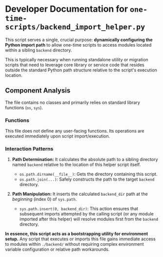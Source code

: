 # Developer Documentation for `one-time-scripts/backend_import_helper.py`

This script serves a single, crucial purpose: **dynamically configuring the Python import path** to allow one-time scripts to access modules located within a sibling `backend` directory.

This is typically necessary when running standalone utility or migration scripts that need to leverage core library or service code that resides outside the standard Python path structure relative to the script's execution location.

## Component Analysis

The file contains no classes and primarily relies on standard library functions (`os`, `sys`).

### Functions

This file does not define any user-facing functions. Its operations are executed immediately upon script import/execution.

### Interaction Patterns

1.  **Path Determination:** It calculates the absolute path to a sibling directory named `backend` relative to the location of this helper script itself.
    *   `os.path.dirname(__file__)`: Gets the directory containing this script.
    *   `os.path.join(...)`: Safely constructs the path to the target `backend` directory.

2.  **Path Manipulation:** It inserts the calculated `backend_dir` path at the *beginning* (index 0) of `sys.path`.
    *   `sys.path.insert(0, backend_dir)`: This action ensures that subsequent imports attempted by the calling script (or any module imported after this helper) will resolve modules first from the `backend` directory.

**In essence, this script acts as a bootstrapping utility for environment setup.** Any script that executes or imports this file gains immediate access to modules within `./backend/` without requiring complex environment variable configuration or relative path workarounds.